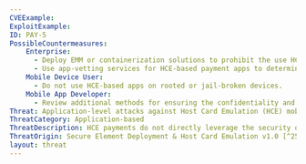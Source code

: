 ```yaml
---
CVEExample:
ExploitExample:
ID: PAY-5
PossibleCountermeasures:
    Enterprise:
      - Deploy EMM or containerization solutions to prohibit the use HCE-based apps on rooted or jail-broken devices.
      - Use app-vetting services for HCE-based payment apps to determine if they are trustworthy prior to deployment.
    Mobile Device User:
      - Do not use HCE-based apps on rooted or jail-broken devices.
    Mobile App Developer:
      - Review additional methods for ensuring the confidentiality and integrity of mobile payments. Sources of additional guidance include the Smart Card Alliance [^251] and Mozido [^252]
Threat: Application-level attacks against Host Card Emulation (HCE) mobile payment apps.
ThreatCategory: Application-based
ThreatDescription: HCE payments do not directly leverage the security of storing cryptographic keys in the Secure Element, and therefore must securely manage cryptographic secrets and transaction details at the application level. Operating at a lower security baseline makes HCE-based payment apps attractive targets for financially-motivated attackers. The further-lowered security baseline of rooted or jail-broken mobile devices renders HCE-based apps highly vulnerable to compromise.
ThreatOrigin: Secure Element Deployment & Host Card Emulation v1.0 [^250]
layout: threat
---
```

